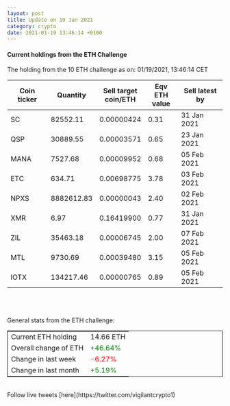 ```yaml
---
layout: post
title: Update on 19 Jan 2021
category: crypto
date: 2021-01-19 13:46:14 +0100
---
```

<!-- Global site tag (gtag.js) - Google Analytics -->
<script async src="https://www.googletagmanager.com/gtag/js?id=UA-103831149-5"></script>
<script>
  window.dataLayer = window.dataLayer || [];
  function gtag(){dataLayer.push(arguments);}
  gtag('js', new Date());

  gtag('config', 'UA-103831149-5');
</script>


#### Current holdings from the ETH Challenge

The holding from the 10 ETH challenge as on: 01/19/2021, 13:46:14 CET

|Coin ticker|Quantity|Sell target<br>coin/ETH|Eqv ETH<br>value|Sell latest by|
|-----------|--------|-----------|-----------|--------------|
SC|82552.11|  0.00000424|0.31|31 Jan 2021|
QSP|30889.55|  0.00003571|0.65|23 Jan 2021|
MANA|7527.68|  0.00009952|0.68|05 Feb 2021|
ETC|634.71|  0.00698775|3.78|03 Feb 2021|
NPXS|8882612.83|  0.00000043|2.40|02 Feb 2021|
XMR|6.97|  0.16419900|0.77|31 Jan 2021|
ZIL|35463.18|  0.00006745|2.00|07 Feb 2021|
MTL|9730.69|  0.00039480|3.15|05 Feb 2021|
IOTX|134217.46|  0.00000765|0.89|05 Feb 2021|

<br>
<br>
<br>
General stats from the ETH challenge:

<table style="border:1px solid black;margin-left:auto;margin-right:auto;">
	<tbody>
	<tr>
		<td>Current ETH holding</td>
		<td>     14.66 ETH</td>
	</tr>
	<tr>
		<td>Overall change of ETH</td>
		<td><font color="green">+46.64%</font></td>
	</tr>
	<tr>
		<td>Change in last week</td>
		<td><font color="red">-6.27%</font></td>
	</tr>
	<tr>
		<td>Change in last month</td>
		<td><font color="green">+5.19%</font></td>
	</tr>
	</tbody>
</table>

<br>
Follow live tweets [here](https://twitter.com/vigilantcrypto1)
<br>
<br>